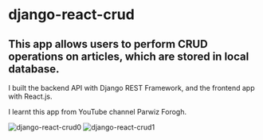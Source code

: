 # django-react-crud

## This app allows users to perform CRUD operations on articles, which are stored in local database.

I built the backend API with Django REST Framework, and the frontend app with React.js.<br>

I learnt this app from YouTube channel Parwiz Forogh.

![django-react-crud0](https://user-images.githubusercontent.com/59417597/133171989-ae128c2b-84a6-4d2e-a1f7-d35898f6f1e5.JPG)
![django-react-crud1](https://user-images.githubusercontent.com/59417597/133172226-39f27ee2-9acc-4917-b152-d7aedfcd9ed3.JPG)



